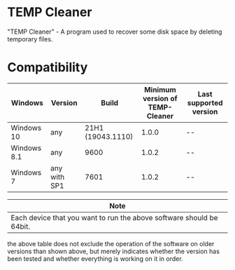 # TEMP Cleaner
"TEMP Cleaner" - A program used to recover some disk space by deleting temporary files.

# Compatibility
Windows | Version | Build | Minimum version of TEMP-Cleaner | Last supported version
------------ | ------------- | ------------ | ------------- | ------------- 
Windows 10 | any | 21H1 (19043.1110) | 1.0.0 | --
Windows 8.1 | any | 9600 | 1.0.2 | --
Windows 7 | any with SP1 | 7601 | 1.0.2 | --

Note |
------------ |
Each device that you want to run the above software should be 64bit. |

the above table does not exclude the operation of the software on older versions than shown above, but merely indicates whether the version has been tested and whether everything is working on it in order.
